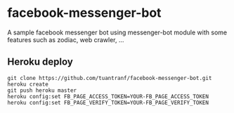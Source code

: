 # facebook-messenger-bot
A sample facebook messenger bot using messenger-bot module with some features such as zodiac, web crawler, ... 

## Heroku deploy
```
git clone https://github.com/tuantranf/facebook-messenger-bot.git
heroku create
git push heroku master
heroku config:set FB_PAGE_ACCESS_TOKEN=YOUR-FB_PAGE_ACCESS_TOKEN
heroku config:set FB_PAGE_VERIFY_TOKEN=YOUR-FB_PAGE_VERIFY_TOKEN
```

